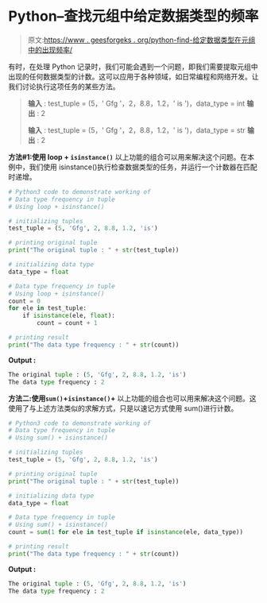 # Python–查找元组中给定数据类型的频率

> 原文:[https://www . geesforgeks . org/python-find-给定数据类型在元组中的出现频率/](https://www.geeksforgeeks.org/python-find-frequency-of-given-datatype-in-tuple/)

有时，在处理 Python 记录时，我们可能会遇到一个问题，即我们需要提取元组中出现的任何数据类型的计数。这可以应用于各种领域，如日常编程和网络开发。让我们讨论执行这项任务的某些方法。

> **输入** : test_tuple = (5，' Gfg '，2，8.8，1.2，' is ')，data_type = int
> **输出** : 2
> 
> **输入** : test_tuple = (5，' Gfg '，2，8.8，1.2，' is ')，data_type = str
> **输出** : 2

**方法#1:使用 loop + `isinstance()`**
以上功能的组合可以用来解决这个问题。在本例中，我们使用 isinstance()执行检查数据类型的任务，并运行一个计数器在匹配时递增。

```py
# Python3 code to demonstrate working of 
# Data type frequency in tuple
# Using loop + isinstance()

# initializing tuples
test_tuple = (5, 'Gfg', 2, 8.8, 1.2, 'is')

# printing original tuple
print("The original tuple : " + str(test_tuple))

# initializing data type
data_type = float

# Data type frequency in tuple
# Using loop + isinstance()
count = 0
for ele in test_tuple:
    if isinstance(ele, float):
        count = count + 1

# printing result 
print("The data type frequency : " + str(count))
```

**Output :**

```py
The original tuple : (5, 'Gfg', 2, 8.8, 1.2, 'is')
The data type frequency : 2

```

**方法二:使用`sum()`+`isinstance()`+**
以上功能的组合也可以用来解决这个问题。这使用了与上述方法类似的求解方式，只是以速记方式使用 sum()进行计数。

```py
# Python3 code to demonstrate working of 
# Data type frequency in tuple
# Using sum() + isinstance()

# initializing tuples
test_tuple = (5, 'Gfg', 2, 8.8, 1.2, 'is')

# printing original tuple
print("The original tuple : " + str(test_tuple))

# initializing data type
data_type = float

# Data type frequency in tuple
# Using sum() + isinstance()
count = sum(1 for ele in test_tuple if isinstance(ele, data_type))

# printing result 
print("The data type frequency : " + str(count))
```

**Output :**

```py
The original tuple : (5, 'Gfg', 2, 8.8, 1.2, 'is')
The data type frequency : 2

```